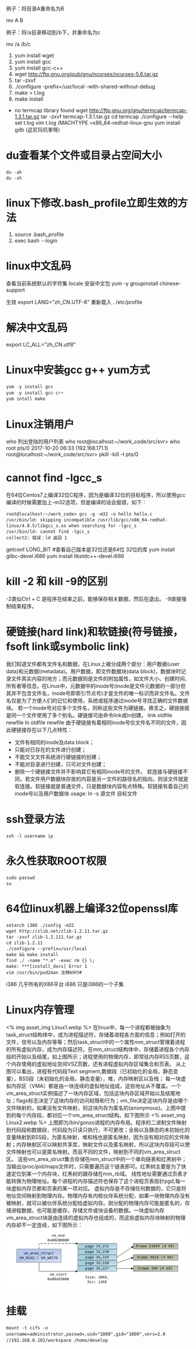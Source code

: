 例子：将目录A重命名为B

mv A B

例子：将/a目录移动到/b下，并重命名为c

mv /a /b/c

1. yum install wget
2. yum install gcc
3. yum install gcc-c++
4. wget http://ftp.gnu.org/pub/gnu/ncurses/ncurses-5.6.tar.gz
5. tar -zxvf 
6. ./configure -prefix=/usr/local -with-shared-without-debug
7. make > t.log
8. make install

- no termcap library found
wget http://ftp.gnu.org/gnu/termcap/termcap-1.3.1.tar.gz
tar -zxvf termcap-1.3.1.tar.gz
cd termcap
./configure --help
set t.log
vim t.log
/MACHTYPE
=x86_64-redhat-linux-gnu
yum install gdb (这尼玛坑爹呀)

# du查看某个文件或目录占空间大小
	du -ah
	du -sh
# linux下修改.bash_profile立即生效的方法
1. source .bash_profile
2. exec bash --login

# linux中文乱码
查看当前系统默认的字符集
locale
安装中文包
yum -y groupinstall chinese-support

生效
export LANG="zh_CN.UTF-8"
重新载入
. /etc/profile
# 解决中文乱码
export LC_ALL="zh_CN.utf8"
# Linux中安装gcc g++ yum方式
```javascript
yum -y install gcc
yum -y install gcc-c++
yum intall make
```
# Linux注销用户
who 列出登陆的用户列表
 who
root@localhost:~/work_code/src/svr> who
root     pts/0        2017-10-20 06:33 (192.168.171.1)
root@localhost:~/work_code/src/svr> pkill -kill -t pts/0
# cannot find -lgcc_s
在64位Centos7上编译32位C程序，因为是编译32位的目标程序，所以使用gcc编译的时候需要加上-m32选项，但是编译的话会报错，如下：
```
root@localhost:~/work_code> gcc -g -m32 -o hello hello.c
/usr/bin/ld: skipping incompatible /usr/lib/gcc/x86_64-redhat-linux/4.8.5/libgcc_s.so when searching for -lgcc_s
/usr/bin/ld: cannot find -lgcc_s
collect2: 错误：ld 返回 1
```
getconf LONG_BIT #查看自己版本是32位还是64位
32位的库
yum install glibc-devel.i686
yum install libstdc++-devel.i686
# kill -2 和 kill -9的区别
-2类似Ctrl + C 是程序在结束之前，能够保存相关数据，然后在退出。
-9直接强制结束程序。

# 硬链接(hard link)和软链接(符号链接，fsoft link或symbolic link)
我们知道文件都有文件名和数据，在Linux上被分成两个部分：用户数据(user data)和元数据(metadata)。用户数据，即文件数据块(data block)，数据块时记录文件真实内容的地方；而元数据则是文件的附加属性，如文件大小、创建时间、所有者等信息。在Linux中，元数据中的inode号(inode是文件元数据的一部分但其并不包含文件名，inode号即索引节点号)才是文件的唯一标识而非文件名。文件名仅是为了方便人们的记忆和使用，系统或程序通过inode号寻找正确的文件数据块。
若一个inode号对应多个文件名，则称这些文件为硬链接。换言之，硬链接就是同一个文件使用了多个别名。硬链接可由命令link或ln创建。
	link oldfile newfile
	ln oldfile newfile
由于硬链接有着相同inode号仅文件名不同的文件，因此硬链接存在以下几点特性：
- 文件有相同的inode及data block；
- 只能对已存在的文件进行创建；
- 不能交叉文件系统进行硬链接的创建；
- 不能对目录进行创建，只可对文件创建；
- 删除一个硬链接文件并不影响其它有相同inode号的文件。
软连接与硬链接不同，若文件用户数据块存放的内容是另一文件的路径名的指向，则该文件就是软连接。软链接就是普通文件，只是数据块内容有点特殊。软链接有着自己的inode号以及用户数据块
usage: ln -s 源文件 目标文件

# ssh登录方法
    ssh -l username ip
# 永久性获取ROOT权限
    sudo passwd
    su

# 64位linux机器上编译32位openssl库
    setarch i386 ./config -m32
    wget http://zlib.net/zlib-1.2.11.tar.gz
    tar -zxvf zlib-1.2.111.tar.gz
    cd zlib-1.2.11
    ./configure --prefix=/usr/local
    make && make install
	find ./ -name "*.o" -exec rm {} \;
	make: ***[install_docs] Error 1
	vim /usr/bin/pod2man 注释69行#

i386 几乎所有的X86平台
i686 只是i386的一个子集

# Linux内存管理
<% img asset_img Linux1.webp %>
在linux中，每一个进程都被抽象为task_struct结构体中，成为进程描述符，存储着进程各方面的信息；例如打开的文件，信号以及内存等等；然后task_struct中的一个属性mm_struct管理着进程的所有虚拟内存，成为内存描述符。在mm_struct结构体中，存储着进程各个内存段的开始以及结尾，如上图所示；进程使用的物理内存，即常驻内存RSS页数，这个内存使用的虚拟地址空间VSZ页数，还有进程虚拟内存区域集合和页表。
从上图可以看出，进程有代码段Text segment,数据段（已初始化的全局，静态变量），BSS段（未初始化的全局，静态变量），堆，内存映射区以及栈；
每一块虚拟内存区（VMA）都是由一块连续的虚拟地址组成，这些地址从不覆盖。一个vm_area_struct实例描述了一块内存区域，包括这块内存区域开始以及结尾地址；flags标志决定了这块内存的访问权限和行为；vm_file决定这块内存是由哪个文件映射的，如果没有文件映射，则这块内存为匿名的(anonymous)。上图中提到的每个内存段，都对应一个vm_area_struct结构。如下图所示
<% asset_img Linux2.webp %>
上图即为/bin/gonzo进程的内存布局。程序的二进制文件映射到代码段和数据段，代码段为只读只执行，不可更改；全局以及静态的未初始化的变量映射到BSS段，为匿名映射，堆和栈也是匿名映射，因为没有相对应的文件映射；内存映射区可以映射共享库，映射文件以及匿名映射，所以这块内存段可以使文件映射也可以是匿名映射。而且不同的文件，映射到不同的vm_area_struct区。
这些vm_area_struct集合存储在mm_struct中的一个单向链表和红黑树中；当输出/proc/pid/maps文件时，只需要遍历这个链表即可。红黑树主要是为了快速定位到某一个内存块，红黑树的跟存储在mm_rb域。
线性地址需要通过页表才能转换为物理地址。每个进程的内存描述符也保存了这个进程页表指针pgd,每一块虚拟内存页都和页表的某一项对应。
虚拟内存是不存储任何数据的，它只是将地址空间映射到物理内存。物理内存有内核伙伴系统分配，如果一块物理内存没有被映射，就可以被伙伴系统分配给虚拟内存。刚分配的物理内存可能是匿名的，存储进程数据，也可能是缓存，存储文件或块设备的数据。一块虚拟内存vm_area_struct块是由连续的虚拟内存也组成的，而这些虚拟内存块映射的物理内存却不一定连续，如下图所示：
![](Linux3.webp)
# 挂载
`mount -t cifs -o username=administrator,passwd=,uid="1000",gid="1000",vers=2.0 //192.168.0.102/workspace /home/develop`